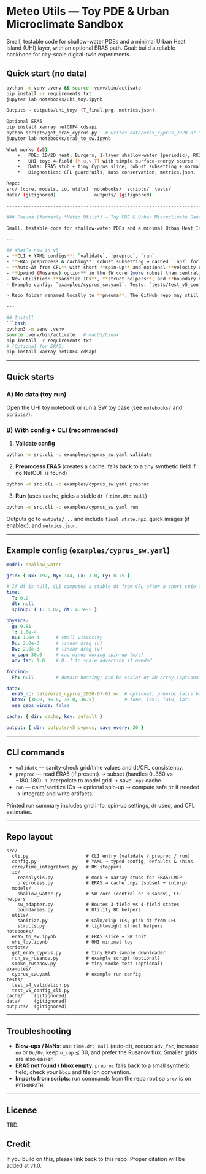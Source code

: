 # Meteo Utils — Toy PDE & Urban Microclimate Sandbox

Small, testable code for shallow-water PDEs and a minimal Urban Heat Island (UHI) layer, with an optional ERA5 path. Goal: build a reliable backbone for city-scale digital-twin experiments.

## Quick start (no data)
```bash
python -m venv .venv && source .venv/bin/activate
pip install -r requirements.txt
jupyter lab notebooks/uhi_toy.ipynb

Outputs → outputs/uhi_toy/ (T_final.png, metrics.json).

Optional ERA5
pip install xarray netCDF4 cdsapi
python scripts/get_era5_cyprus.py   # writes data/era5_cyprus_2020-07-01.nc
jupyter lab notebooks/era5_to_sw.ipynb

What works (v5)
	•	PDE: 1D/2D heat, Burgers, 1-layer shallow-water (periodic), RK2/RK4.
	•	UHI toy: 4-field [h,u,v,T] with simple surface-energy source + drag.
	•	Data: ERA5 stub + tiny Cyprus slice; robust subsetting + normalization.
	•	Diagnostics: CFL guardrails, mass conservation, metrics.json.

Repo: 
src/ (core, models, io, utils)  notebooks/  scripts/  tests/
data/ (gitignored)              outputs/ (gitignored)

----------------------------------------------------------------------------------------------------------------------------------------------------------------

### Pneuma (formerly *Meteo Utils*) — Toy PDE & Urban Microclimate Sandbox

Small, testable code for shallow‑water PDEs and a minimal Urban Heat Island (UHI) layer, with an optional ERA5 path. Goal: a reliable backbone for city‑scale digital‑twin experiments.

---

## What’s new in v5
- **CLI + YAML configs**: `validate`, `preproc`, `run`.
- **ERA5 preprocess & caching**: robust subsetting → cached `.npz` for fast runs.
- **Auto‑Δt from CFL** with short **spin‑up** and optional **velocity cap**.
- **Upwind (Rusanov) option** in the SW core (more robust than central; still simple).
- New utilities: **sanitize ICs**, **struct helpers**, and **boundary helpers**.
- Example config: `examples/cyprus_sw.yaml`. Tests: `tests/test_v5_config_cli.py`.

> Repo folder renamed locally to **pneuma**. The GitHub repo may still show the old name *meteo‑utils*; paths in the code use `src/...`, so the rename is safe.

---

## Install
```bash
python3 -m venv .venv
source .venv/bin/activate   # macOS/Linux
pip install -r requirements.txt
# (Optional for ERA5)
pip install xarray netCDF4 cdsapi
```

---

## Quick starts

### A) No data (toy run)
Open the UHI toy notebook or run a SW toy case (see `notebooks/` and `scripts/`).

### B) With config + CLI (recommended)
1) **Validate config**
```bash
python -m src.cli -c examples/cyprus_sw.yaml validate
```
2) **Preprocess ERA5** (creates a cache; falls back to a tiny synthetic field if no NetCDF is found)
```bash
python -m src.cli -c examples/cyprus_sw.yaml preproc
```
3) **Run** (uses cache, picks a stable `dt` if `time.dt: null`)
```bash
python -m src.cli -c examples/cyprus_sw.yaml run
```
Outputs go to `outputs/...` and include `final_state.npz`, quick images (if enabled), and `metrics.json`.

---

## Example config (`examples/cyprus_sw.yaml`)
```yaml
model: shallow_water

grid: { Nx: 192, Ny: 144, Lx: 1.0, Ly: 0.75 }

# If dt is null, CLI computes a stable dt from CFL after a short spin-up
time:
  T: 0.2
  dt: null
  spinup: { T: 0.02, dt: 4.7e-5 }

physics:
  g: 9.81
  f: 1.0e-4
  nu: 1.0e-4      # small viscosity
  Du: 2.0e-3      # linear drag (u)
  Dv: 2.0e-3      # linear drag (v)
  u_cap: 30.0     # cap winds during spin-up (m/s)
  adv_fac: 1.0    # 0..1 to scale advection if needed

forcing:
  Fh: null        # domain heating; can be scalar or 2D array (optional)

data:
  era5_nc: data/era5_cyprus_2020-07-01.nc  # optional; preproc falls back if absent
  bbox: [30.0, 36.0, 33.0, 36.5]           # lon0, lon1, lat0, lat1
  use_geos_winds: false

cache: { dir: cache, key: default }

output: { dir: outputs/v5_cyprus, save_every: 20 }
```

---

## CLI commands
- `validate` — sanity‑check grid/time values and dt/CFL consistency.
- `preproc`  — read ERA5 (if present) → subset (handles 0..360 vs −180..180) → interpolate to model grid → save `.npz` cache.
- `run`      — calm/sanitize ICs → optional spin‑up → compute safe `dt` if needed → integrate and write artifacts.

Printed run summary includes grid info, spin‑up settings, `dt` used, and CFL estimates.

---

## Repo layout
```
src/
  cli.py                     # CLI entry (validate / preproc / run)
  config.py                  # YAML → typed config, defaults & shims
  core/time_integrators.py   # RK steppers
  io/
    reanalysis.py            # mock + xarray stubs for ERA5/CMIP
    preprocess.py            # ERA5 → cache .npz (subset + interp)
  models/
    shallow_water.py         # SW core (central or Rusanov), CFL helpers
    sw_adapter.py            # Routes 3‑field vs 4‑field states
    boundaries.py            # Utility BC helpers
  utils/
    sanitize.py              # Calm/clip ICs, pick dt from CFL
    structs.py               # lightweight struct helpers
notebooks/
  era5_to_sw.ipynb           # ERA5 slice → SW init
  uhi_toy.ipynb              # UHI minimal toy
scripts/
  get_era5_cyprus.py         # tiny ERA5 sample downloader
  run_sw_rusanov.py          # example script (optional)
  smoke_rusanov.py           # tiny smoke test (optional)
examples/
  cyprus_sw.yaml             # example run config
tests/
  test_v4_validation.py
  test_v5_config_cli.py
cache/    (gitignored)
data/     (gitignored)
outputs/  (gitignored)
```

---

## Troubleshooting
- **Blow‑ups / NaNs**: use `time.dt: null` (auto‑dt), reduce `adv_fac`, increase `nu` or `Du/Dv`, keep `u_cap` ≲ 30, and prefer the Rusanov flux. Smaller grids are also easier.
- **ERA5 not found / bbox empty**: `preproc` falls back to a small synthetic field; check your `bbox` and file lon convention.
- **Imports from scripts**: run commands from the repo root so `src/` is on `PYTHONPATH`.

---

## License
TBD.

## Credit
If you build on this, please link back to this repo. Proper citation will be added at v1.0.